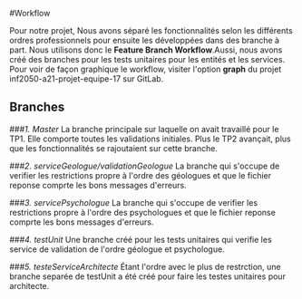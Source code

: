 #Workflow

Pour notre projet, Nous avons séparé les fonctionnalités selon les différents ordres 
professionnels pour ensuite les développées dans des branche à part. Nous utilisons 
donc le **Feature Branch Workflow**.Aussi, nous avons créé des branches pour les
tests unitaires pour les entités et les services. Pour voir de façon graphique le 
workflow, visiter l'option **graph** du projet inf2050-a21-projet-equipe-17 sur GitLab.

## Branches

###*1. Master*
La branche principale sur laquelle on avait travaillé pour le TP1. Elle comporte 
toutes les validations initiales. Plus le TP2 avançait, plus que les fonctionnalités
se rajoutaient sur cette branche. 

###*2. serviceGeologue/validationGeologue*
La branche qui s'occupe de verifier les restrictions propre à l'ordre des géologues
et que le fichier reponse comprte les bons messages d'erreurs.


###*3. servicePsychologue*
La branche qui s'occupe de verifier les restrictions propre à l'ordre des psychologues
et que le fichier reponse comprte les bons messages d'erreurs.

###*4. testUnit*
Une branche créé pour les tests unitaires qui verifie les service de validation 
de l'ordre géologue et psychologue.

###*5. testeServiceArchitecte*
Étant l'ordre avec le plus de restrction, une branche separée de testUnit a été créé
pour faire les testes unitaires pour architecte.
